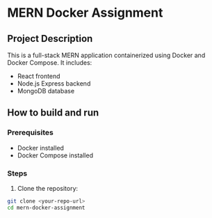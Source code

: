 # MERN Docker Assignment

## Project Description

This is a full-stack MERN application containerized using Docker and Docker Compose. It includes:

- React frontend
- Node.js Express backend
- MongoDB database

## How to build and run

### Prerequisites

- Docker installed
- Docker Compose installed

### Steps

1. Clone the repository:

```bash
git clone <your-repo-url>
cd mern-docker-assignment
